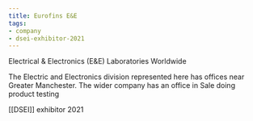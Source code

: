 ```yaml
---
title: Eurofins E&E
tags:
- company
- dsei-exhibitor-2021
---
```

Electrical & Electronics (E&E) Laboratories Worldwide

The Electric and Electronics division represented here has offices near Greater Manchester. The wider company has an office in Sale doing product testing

[[DSEI]] exhibitor 2021